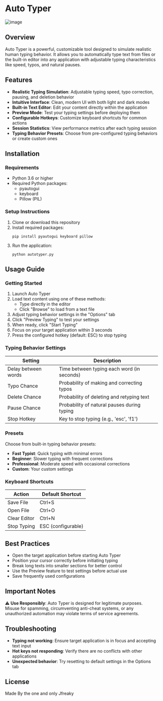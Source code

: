 # Auto Typer

![image](https://github.com/user-attachments/assets/1e37494c-866c-438c-8d12-71cfff659709)

## Overview

Auto Typer is a powerful, customizable tool designed to simulate realistic human typing behavior. It allows you to automatically type text from files or the built-in editor into any application with adjustable typing characteristics like speed, typos, and natural pauses.

## Features

- **Realistic Typing Simulation**: Adjustable typing speed, typo correction, pausing, and deletion behavior
- **Intuitive Interface**: Clean, modern UI with both light and dark modes
- **Built-in Text Editor**: Edit your content directly within the application
- **Preview Mode**: Test your typing settings before deploying them
- **Configurable Hotkeys**: Customize keyboard shortcuts for common actions
- **Session Statistics**: View performance metrics after each typing session
- **Typing Behavior Presets**: Choose from pre-configured typing behaviors or create custom ones

## Installation

### Requirements
- Python 3.6 or higher
- Required Python packages:
  - pyautogui
  - keyboard
  - Pillow (PIL)

### Setup Instructions

1. Clone or download this repository
2. Install required packages:
   ```
   pip install pyautogui keyboard pillow
   ```
3. Run the application:
   ```
   python autotyper.py
   ```

## Usage Guide

### Getting Started

1. Launch Auto Typer
2. Load text content using one of these methods:
   - Type directly in the editor
   - Click "Browse" to load from a text file
3. Adjust typing behavior settings in the "Options" tab
4. Click "Preview Typing" to test your settings
5. When ready, click "Start Typing"
6. Focus on your target application within 3 seconds
7. Press the configured hotkey (default: ESC) to stop typing

### Typing Behavior Settings

| Setting | Description |
|---------|-------------|
| Delay between words | Time between typing each word (in seconds) |
| Typo Chance | Probability of making and correcting typos |
| Delete Chance | Probability of deleting and retyping text |
| Pause Chance | Probability of natural pauses during typing |
| Stop Hotkey | Key to stop typing (e.g., 'esc', 'f1') |

### Presets

Choose from built-in typing behavior presets:
- **Fast Typist**: Quick typing with minimal errors
- **Beginner**: Slower typing with frequent corrections
- **Professional**: Moderate speed with occasional corrections
- **Custom**: Your custom settings

### Keyboard Shortcuts

| Action | Default Shortcut |
|--------|------------------|
| Save File | Ctrl+S |
| Open File | Ctrl+O |
| Clear Editor | Ctrl+N |
| Stop Typing | ESC (configurable) |

## Best Practices

- Open the target application before starting Auto Typer
- Position your cursor correctly before initiating typing
- Break long texts into smaller sections for better control
- Use the Preview feature to test settings before actual use
- Save frequently used configurations

## Important Notes

⚠️ **Use Responsibly**: Auto Typer is designed for legitimate purposes. Misuse for spamming, circumventing anti-cheat systems, or any unauthorized automation may violate terms of service agreements.

## Troubleshooting

- **Typing not working**: Ensure target application is in focus and accepting text input
- **Hot keys not responding**: Verify there are no conflicts with other applications
- **Unexpected behavior**: Try resetting to default settings in the Options tab

## License
Made By the one and only Jfreaky
